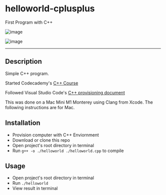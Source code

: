 # helloworld-cplusplus
First Program with C++

![image](https://user-images.githubusercontent.com/79285555/191154538-dfca43a0-3d45-4f3d-97ce-c8496401e3d7.png)


![image](https://user-images.githubusercontent.com/79285555/191154340-1e362349-88c8-42d0-a5e8-2f7552741b59.png)

<hr>

## Description
Simple C++ program.

Started Codecademy's [C++ Course](https://www.codecademy.com/learn/learn-c-plus-plus)

Followed Visual Studio Code's [C++ provisioning document](https://code.visualstudio.com/docs/languages/cpp)

This was done on a Mac Mini M1 Monterey using Clang from Xcode. The following instructions are for Mac.

## Installation
- Provision computer with C++ Enviornment
- Download or clone this repo
- Open project's root directory in terminal
- Run `g++ -o ./helloworld ./helloworld.cpp` to compile

## Usage
- Open project's root directory in terminal
- Run `./helloworld`
- View result in terminal
